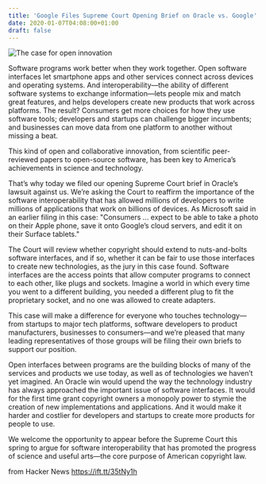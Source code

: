 ```yaml
---
title: 'Google Files Supreme Court Opening Brief on Oracle vs. Google'
date: 2020-01-07T04:08:00+01:00
draft: false
---
```


![](https://blog.google/static/blogv2/images/google-1000x1000.png "The case for open innovation")  

Software programs work better when they work together. Open software interfaces let smartphone apps and other services connect across devices and operating systems. And interoperability—the ability of different software systems to exchange information—lets people mix and match great features, and helps developers create new products that work across platforms. The result? Consumers get more choices for how they use software tools; developers and startups can challenge bigger incumbents; and businesses can move data from one platform to another without missing a beat. 

This kind of open and collaborative innovation, from scientific peer-reviewed papers to open-source software, has been key to America’s achievements in science and technology.

That’s why today we filed our opening Supreme Court brief in Oracle’s lawsuit against us. We’re asking the Court to reaffirm the importance of the software interoperability that has allowed millions of developers to write millions of applications that work on billions of devices. As Microsoft said in an earlier filing in this case: "Consumers ... expect to be able to take a photo on their Apple phone, save it onto Google’s cloud servers, and edit it on their Surface tablets." 

The Court will review whether copyright should extend to nuts-and-bolts software interfaces, and if so, whether it can be fair to use those interfaces to create new technologies, as the jury in this case found. Software interfaces are the access points that allow computer programs to connect to each other, like plugs and sockets. Imagine a world in which every time you went to a different building, you needed a different plug to fit the proprietary socket, and no one was allowed to create adapters.

This case will make a difference for everyone who touches technology—from startups to major tech platforms, software developers to product manufacturers, businesses to consumers—and we’re pleased that many leading representatives of those groups will be filing their own briefs to support our position.

Open interfaces between programs are the building blocks of many of the services and products we use today, as well as of technologies we haven’t yet imagined. An Oracle win would upend the way the technology industry has always approached the important issue of software interfaces. It would for the first time grant copyright owners a monopoly power to stymie the creation of new implementations and applications. And it would make it harder and costlier for developers and startups to create more products for people to use.

We welcome the opportunity to appear before the Supreme Court this spring to argue for software interoperability that has promoted the progress of science and useful arts—the core purpose of American copyright law.

  
  
from Hacker News https://ift.tt/35tNy1h